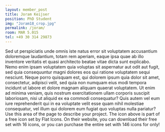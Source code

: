 ```yaml
---
layout: member_post
title: Joram Keijser
position: PhD Student
img: "Joram18_crop.jpg"
permalink: /joram/
room: MAR 5.015
tel: +49 30 314 29873
---
```

Sed ut perspiciatis unde omnis iste natus error sit voluptatem accusantium doloremque laudantium, totam rem aperiam, eaque ipsa quae ab illo inventore veritatis et quasi architecto beatae vitae dicta sunt explicabo. Nemo enim ipsam voluptatem quia voluptas sit aspernatur aut odit aut fugit, sed quia consequuntur magni dolores eos qui ratione voluptatem sequi nesciunt. Neque porro quisquam est, qui dolorem ipsum quia dolor sit amet, consectetur, adipisci velit, sed quia non numquam eius modi tempora incidunt ut labore et dolore magnam aliquam quaerat voluptatem. Ut enim ad minima veniam, quis nostrum exercitationem ullam corporis suscipit laboriosam, nisi ut aliquid ex ea commodi consequatur? Quis autem vel eum iure reprehenderit qui in ea voluptate velit esse quam nihil molestiae consequatur, vel illum qui dolorem eum fugiat quo voluptas nulla pariatur?
  Use this area of the page to describe your project. The icon above is part of a free icon set by Flat Icons. On their website, you can download their free set with 16 icons, or you can purchase the entire set with 146 icons for only!
